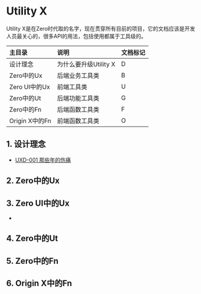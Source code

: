 # Utility X

Utility X是在Zero时代取的名字，现在贯穿所有目前的项目，它的文档应该是开发人员最关心的，很多API的用法，包括使用都属于工具级的。

| 主目录 | 说明 | 文档标记 |
| :--- | :--- | :--- |
| 设计理念 | 为什么要升级Utility X | D |
| Zero中的Ux | 后端业务工具类 | B |
| Zero UI中的Ux | 前端工具类 | U |
| Zero中的Ut | 后端功能工具类 | G |
| Zero中的Fn | 后端函数工具类 | F |
| Origin X中的Fn | 前端函数工具类 | O |

## 1. 设计理念

* [UXD-001 那些年的伤痛](/utility-x/1-she-ji-li-nian/uxd-001-ling-ren-fan-suo-de-util.html)

## 2. Zero中的Ux

## 3. Zero UI中的Ux

* 
## 4. Zero中的Ut

## 5. Zero中的Fn

## 6. Origin X中的Fn



